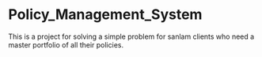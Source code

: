 # Policy_Management_System

This is a project for solving a simple problem for sanlam clients who need a master portfolio of all their policies.
